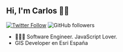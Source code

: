 ## Hi, I'm Carlos 👋🏽

[![Twitter Follow](https://img.shields.io/twitter/follow/MundoGister?style=social)](https://twitter.com/MundoGister)
![GitHub followers](https://img.shields.io/github/followers/MundoGister?style=social)

- 👨🏻‍💻 Software Engineer. JavaScript Lover.
-   GIS Developer en Esri España
